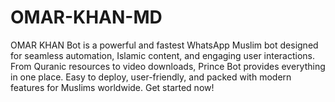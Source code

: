 # OMAR-KHAN-MD
OMAR KHAN Bot is a powerful and fastest WhatsApp Muslim bot designed for seamless automation, Islamic content, and engaging user interactions. From Quranic resources to video downloads, Prince Bot provides everything in one place. Easy to deploy, user-friendly, and packed with modern features for Muslims worldwide. Get started now!

